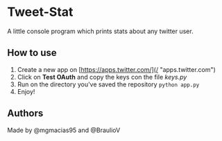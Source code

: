 # Tweet-Stat
A little console program which prints stats about any twitter user.

## How to use
1. Create a new app on [https://apps.twitter.com/](/ "apps.twitter.com")
2. Click on __Test OAuth__ and copy the keys con the file _keys.py_
3. Run on the directory you've saved the repository `python app.py`
4. Enjoy!

## Authors
Made by @mgmacias95 and @BraulioV